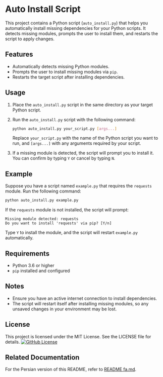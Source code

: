 # Auto Install Script

This project contains a Python script (`auto_install.py`) that helps you automatically install missing dependencies for your Python scripts. It detects missing modules, prompts the user to install them, and restarts the script to apply changes.

## Features

- Automatically detects missing Python modules.
- Prompts the user to install missing modules via `pip`.
- Restarts the target script after installing dependencies.

## Usage

1. Place the `auto_install.py` script in the same directory as your target Python script.
2. Run the `auto_install.py` script with the following command:

    ```bash
    python auto_install.py your_script.py [args...]
    ```

    Replace `your_script.py` with the name of the Python script you want to run, and `[args...]` with any arguments required by your script.

3. If a missing module is detected, the script will prompt you to install it. You can confirm by typing `Y` or cancel by typing `N`.

## Example

Suppose you have a script named `example.py` that requires the `requests` module. Run the following command:

```bash
python auto_install.py example.py
```

If the `requests` module is not installed, the script will prompt:

```
Missing module detected: requests
Do you want to install 'requests' via pip? [Y/n]
```

Type `Y` to install the module, and the script will restart `example.py` automatically.

## Requirements

- Python 3.6 or higher
- `pip` installed and configured

## Notes

- Ensure you have an active internet connection to install dependencies.
- The script will restart itself after installing missing modules, so any unsaved changes in your environment may be lost.

## License

This project is licensed under the MIT License. See the LICENSE file for details. [![GitHub License](https://img.shields.io/github/license/mr0miner/Auto-Install-Script)](https://github.com/mr0miner/Finger-Joint-Detection-Application/blob/main/LICENSE)

## Related Documentation

For the Persian version of this README, refer to [README fa.md](./README%20fa.md).